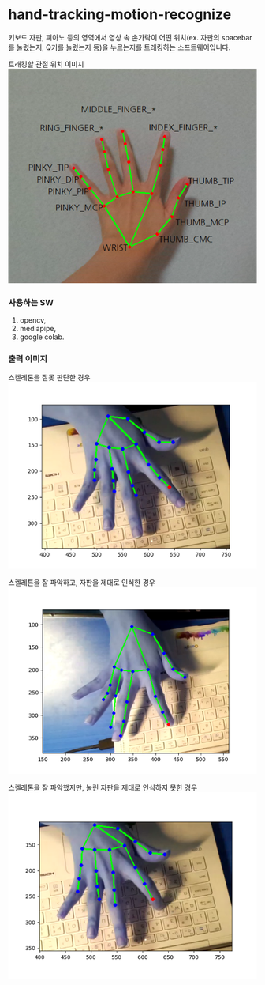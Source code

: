 # hand-tracking-motion-recognize

키보드 자판, 피아노 등의 영역에서 영상 속 손가락이 어떤 위치(ex. 자판의 spacebar를 눌렀는지, Q키를 눌렀는지 등)을 누르는지를 트래킹하는 소프트웨어입니다.

트래킹할 관절 위치 이미지
![skeleton_img](./2020/img/finger_name.png)

### 사용하는 SW
1. opencv,
2. mediapipe,
3. google colab.

### 출력 이미지

스켈레톤을 잘못 판단한 경우
![false-positive](./2020/img/FP-max.png)

스켈레톤을 잘 파악하고, 자판을 제대로 인식한 경우
![true-positive-correct](./2020/img/TP-correct-max.png)

스켈레톤을 잘 파악했지만, 눌린 자판을 제대로 인식하지 못한 경우
![true-positive-incorrect](./2020/img/TP-incorrect-max.png)
